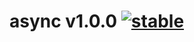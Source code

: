 
# async v1.0.0 [![stable](http://badges.github.io/stability-badges/dist/stable.svg)](http://github.com/badges/stability-badges)
